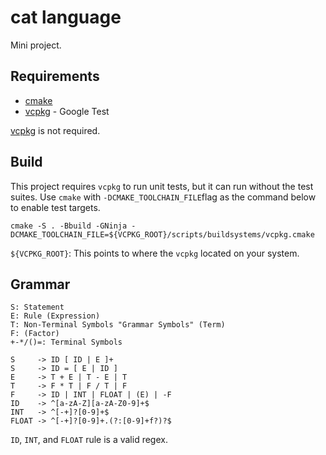 # cat language

Mini project.

## Requirements

  - [cmake](https://cmake.org)
  - [vcpkg](http://vcpkg.io) - Google Test

[vcpkg](http://vcpkg.io) is not required.

## Build

This project requires `vcpkg` to run unit tests, but it can run without the test suites. Use `cmake` with
`-DCMAKE_TOOLCHAIN_FILE`flag as the command below to enable test targets.

```
cmake -S . -Bbuild -GNinja -DCMAKE_TOOLCHAIN_FILE=${VCPKG_ROOT}/scripts/buildsystems/vcpkg.cmake
```

`${VCPKG_ROOT}`: This points to where the `vcpkg` located on your system.

## Grammar

```
S: Statement
E: Rule (Expression)
T: Non-Terminal Symbols "Grammar Symbols" (Term)
F: (Factor)
+-*/()=: Terminal Symbols
```

```
S     -> ID [ ID | E ]+
S     -> ID = [ E | ID ]
E     -> T + E | T - E | T
T     -> F * T | F / T | F
F     -> ID | INT | FLOAT | (E) | -F
ID    -> ^[a-zA-Z][a-zA-Z0-9]+$
INT   -> ^[-+]?[0-9]+$
FLOAT -> ^[-+]?[0-9]+.(?:[0-9]+f?)?$
```

`ID`, `INT`, and `FLOAT` rule is a valid regex.
